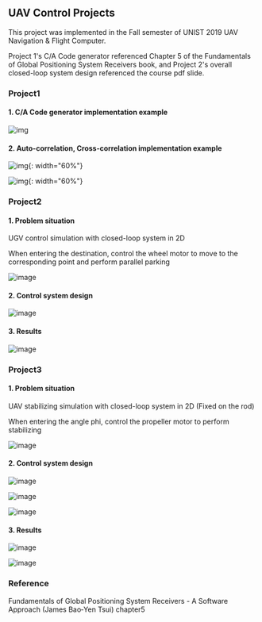 ## UAV Control Projects

This project was implemented in the Fall semester of UNIST 2019 UAV Navigation & Flight Computer.

Project 1's C/A Code generator referenced Chapter 5 of the Fundamentals of Global Positioning System Receivers book, and Project 2's overall closed-loop system design referenced the course pdf slide.

### Project1

#### 1. C/A Code generator implementation example

![img](./img/1-1.png)

#### 2. Auto-correlation, Cross-correlation implementation example

![img](./img/autocorr.png){: width="60%"}

![img](./img/crosscorr.png){: width="60%"}

### Project2

#### 1. Problem situation

UGV control simulation with closed-loop system in 2D

When entering the destination, control the wheel motor to move to the corresponding point and perform parallel parking

![image](./img/그림1.png)

#### 2. Control system design

![image](./img/그림2.png)

#### 3. Results

![image](./img/그림3.png)

### Project3

#### 1. Problem situation

UAV stabilizing simulation with closed-loop system in 2D (Fixed on the rod)

When entering the angle phi, control the propeller motor to perform stabilizing

![image](./img/그림4.png)

#### 2. Control system design

![image](./img/그림5.png)

![image](./img/그림9.png)

![image](./img/그림10.png)

#### 3. Results

![image](./img/그림6.png)

![image](./img/그림8.png)

### Reference

Fundamentals of Global Positioning System Receivers - A Software Approach (James Bao‐Yen Tsui) chapter5
